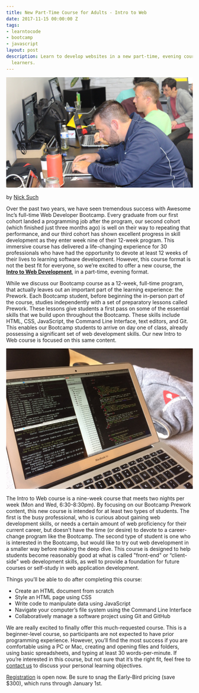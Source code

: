 ```yaml
---
title: New Part-Time Course for Adults - Intro to Web
date: 2017-11-15 00:00:00 Z
tags:
- learntocode
- bootcamp
- javascript
layout: post
description: Learn to develop websites in a new part-time, evening course for adult
  learners.
---
```


![Adults learn to code at Awesome Inc](/img/blog/intro-to-web-development-awesome-inc.jpg)

by [Nick Such](https://plus.google.com/+NickSuch/)

Over the past two years, we have seen tremendous success with Awesome Inc’s full-time Web Developer Bootcamp. Every graduate from our first cohort landed a programming job after the program, our second cohort (which finished just three months ago) is well on their way to repeating that performance, and our third cohort has shown excellent progress in skill development as they enter week nine of their 12-week program. This immersive course has delivered a life-changing experience for 30 professionals who have had the opportunity to devote at least 12 weeks of their lives to learning software development. However, this course format is not the best fit for everyone, so we’re excited to offer a new course, the **[Intro to Web Development](https://www.eventbrite.com/e/intro-to-web-development-spring-2018-tickets-39667189632)**, in a part-time, evening format.

<!--break-->

While we discuss our Bootcamp course as a 12-week, full-time program, that actually leaves out an important part of the learning experience: the Prework. Each Bootcamp student, before beginning the in-person part of the course, studies independently with a set of preparatory lessons called Prework. These lessons give students a first pass on some of the essential skills that we build upon throughout the Bootcamp. These skills include HTML, CSS, JavaScript, the Command Line Interface, text editors, and Git. This enables our Bootcamp students to arrive on day one of class, already possessing a significant set of web development skills. Our new Intro to Web course is focused on this same content.

![Laptop with terminal and text editor with HTML code](/img/blog/intro-to-web-laptop-code.jpg)

The Intro to Web course is a nine-week course that meets two nights per week (Mon and Wed, 6:30-8:30pm). By focusing on our Bootcamp Prework content, this new course is intended for at least two types of students. The first is the busy professional, who is curious about gaining web development skills, or needs a certain amount of web proficiency for their current career, but doesn’t have the time (or desire) to devote to a career-change program like the Bootcamp. The second type of student is one who is interested in the Bootcamp, but would like to try out web development in a smaller way before making the deep dive. This course is designed to help students become reasonably good at what is called "front-end" or “client-side” web development skills, as well to provide a foundation for future courses or self-study in web application development.

Things you’ll be able to do after completing this course:

* Create an HTML document from scratch
* Style an HTML page using CSS
* Write code to manipulate data using JavaScript
* Navigate your computer’s file system using the Command Line Interface
* Collaboratively manage a software project using Git and GitHub

We are really excited to finally offer this much-requested course. This is a beginner-level course, so participants are not expected to have prior programming experience. However, you’ll find the most success if you are comfortable using a PC or Mac, creating and opening files and folders, using basic spreadsheets, and typing at least 30 words-per-minute. If you’re interested in this course, but not sure that it’s the right fit, feel free to [contact us](https://www.awesomeincu.com/contact/) to discuss your personal learning objectives.

[Registration](https://www.eventbrite.com/e/intro-to-web-development-spring-2018-tickets-39667189632) is open now. Be sure to snag the Early-Bird pricing (save $300), which runs through January 1st.